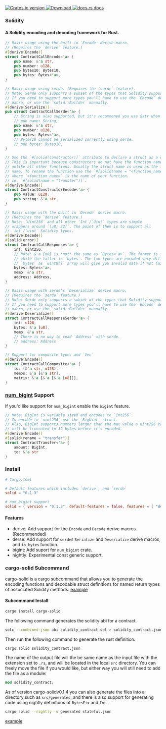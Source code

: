 <!-- Version -->
<a href="https://crates.io/crates/solid">
<img src="https://img.shields.io/crates/v/solid.svg?style=flat-square"
alt="Crates.io version" />
</a>
<!-- Downloads -->
<a href="https://crates.io/crates/solid">
<img src="https://img.shields.io/crates/d/solid.svg?style=flat-square"
    alt="Download" />
</a>
<!-- Docs -->
<a href="https://docs.rs/solid">
<img src="https://img.shields.io/badge/docs-latest-blue.svg?style=flat-square"
    alt="docs.rs docs" />
</a>

### Solidity

#### A Solidity encoding and decoding framework for Rust.

```rust
// Basic usage using the built in `Encode` derive macro.
// (Requires the `derive` feature.)
#[derive(Encode)]
struct ContractCallEncode<'a> {
    pub name: &'a str,
    pub number: u128,
    pub bytes10: Bytes10,
    pub bytes: Bytes<'a>,
}

// Basic usage using serde. (Requires the `serde` feature).
// Note: Serde only supports a subset of the types that Solidity supports.
// If you need to support more types you'll have to use the `Encode` derive
// macro, or use the `solid::Builder` manually.
#[derive(Serialize)]
pub struct ContractCallSerde<'a> {
    // String is also supported, but it's recommened you use &str when possible.
    // pub name: String,
    pub name: &'a str,
    pub number: u128,
    pub bytes: Bytes<'a>,
    // Bytes10 cannot be serialized correctly using serde.
    // pub bytes: Bytes10,
}

// Use the `#[solid(constructor)]` attribute to declare a struct as a constructor.
// This is important because constructors do not have the function name prefix,
// unlike all other functions. Usually the struct name is used as the function
// name. To rename the function use the `#[solid(name = "<function_name>")]`
// where `<function_name>` is the name of your function.
// ie. `#[solid(name = "transfer")]`.
#[derive(Encode)]
struct ContractConstructorEncode<'a> {
    pub value: u128,
    pub string: &'a str,
}

// Basic usage with the built in `Decode` derive macro.
// (Requires the `derive` feature.)
// Note: `Uint256` and all other `Int`/`Uint` types are simple
// wrappers around `[u8; 32]`. The point of them is to support all
// `int`/`uint` Solidity types.
#[derive(Decode)]
#[solid(error)]
struct ContractCallResponse<'a> {
    int: Uint256,
    // Note: &'a [u8] is *not* the same as `Bytes<'a>`. The former is is `uint8[]` in solidity
    // while the latter is `bytes`. The two types are encoded very differently so decoding
    // `bytes` as `uint8[]` array will give you invalid data if not fail outright.
    bytes: Bytes<'a>,
    memo: &'a str,
    address: Address,
}

// Basic usage with serde's `Deserialize` derive macro.
// (Requires the `serde` feature.)
// Note: Serde only supports a subset of the types that Solidity supports.
// If you need to support more types you'll have to use the `Encode` derive
// macro, or use the `solid::Builder` manually.
#[derive(Deserialize)]
struct ContractCallResponseSerde<'a> {
    int: u128,
    bytes: &'a [u8],
    memo: &'a str,
    // There is no way to read `Address` with serde.
    // address: Address
}

// Support for composite types and `Vec`
#[derive(Encode)]
struct ContractCallComposite<'a> {
    to: (&'a str, u128),
    memos: &'a [&'a str],
    matrix: &'a [&'a [&'a [u8]]],
}
```

### [num_bigint](https://docs.rs/num-bigint/0.2.6/num_bigint/) Support

If you'd like support for `num_bigint` enable the `bigint` feature.

``` rust
// Note: BigInt is variable sized and encodes to `int256`.
// To encode to `uint256` use the `BigUint` struct.
// Also, BigInt supports numbers larger than the max value a uint256 can store, so the value
// will be truncated to 32 bytes before it's encoded.
#[derive(Encode)]
#[solid(rename = "transfer")]
struct ContractTransfer<'a> {
    amount: BigInt,
    to: &'a str
}
```

### Install

```toml
# Cargo.toml

# Default features which includes `derive`, and `serde`
solid = "0.1.3"

# num_bigint support
solid = { version = "0.1.3", default-features = false, features = [ "derive", "serde", "bigint" ] }
```

#### Features
 - derive: Add support for the `Encode` and `Decode` derive macros. (Recommended)
 - derse: Add support for `serde`s `Serialize` and `Deserialize` derive macros, and `to_bytes` function.
 - bigint: Add suport for `num_bigint` crate.
 - nightly: Experimental const generic support.

### cargo-solid Subcommand

cargo-solid is a cargo subcommand that allows you to generate the encoding functions and decodable struct 
definitions for named return types of associated Solidity methods. [example](examples/cargo-solid-example/src/stateful.rs)

#### Subcommand Install

``` bash
cargo install cargo-solid
```

The following command generates the solidity abi for a contract.
``` bash
solc --combined-json abi solidity_contract.sol > solidity_contract.json
```

Then run the following command to generate the rust definition.
``` bash
cargo solid solidity_contract.json
```

The name of the output file will the be same name as the input file with the extension set to `.rs`, and will be
located in the local `src` directory. You can freely move the file if you would like, but either way you will
still need to add the file as a module: 
```rust
mod solidity_contract;
```
As of version cargo-solidv0.1.4 you can also generate the files into a directory such as `src/generated`, and
there is also support for generating code using nightly definitions of `BytesFix` and `Int`.
```bash
cargo solid --nightly -o generated stateful.json
```

[example](examples/cargo-solid-example/src/main.rs)

